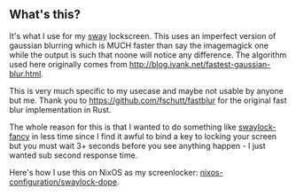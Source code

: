 ## What's this?

It's what I use for my [sway](https://github.com/swaywm/sway) lockscreen. This uses an imperfect version of gaussian blurring which is MUCH faster than say the imagemagick one while the output is such that noone will notice any difference. The algorithm used here originally comes from http://blog.ivank.net/fastest-gaussian-blur.html.

This is very much specific to my usecase and maybe not usable by anyone but me. Thank you to https://github.com/fschutt/fastblur for the original fast blur implementation in Rust.

The whole reason for this is that I wanted to do something like [swaylock-fancy](https://github.com/Big-B/swaylock-fancy) in less time since I find it awful to bind a key to locking your screen but you must wait 3+ seconds before you see anything happen - I just wanted sub second response time.

Here's how I use this on NixOS as my screenlocker: [nixos-configuration/swaylock-dope](https://github.com/johnae/nixos-configuration/blob/master/pkgs/swaylock-dope/swaylock-dope).